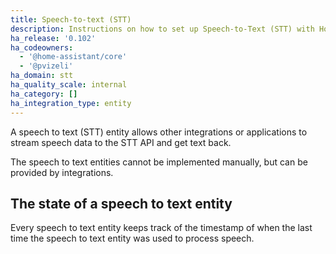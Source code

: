 ```yaml
---
title: Speech-to-text (STT)
description: Instructions on how to set up Speech-to-Text (STT) with Home Assistant.
ha_release: '0.102'
ha_codeowners:
  - '@home-assistant/core'
  - '@pvizeli'
ha_domain: stt
ha_quality_scale: internal
ha_category: []
ha_integration_type: entity
---
```


A speech to text (STT) entity allows other integrations or applications to stream speech data to the STT API and get text back.

The speech to text entities cannot be implemented manually, but can be provided by integrations.

## The state of a speech to text entity

Every speech to text entity keeps track of the timestamp of when the last time
the speech to text entity was used to process speech.
